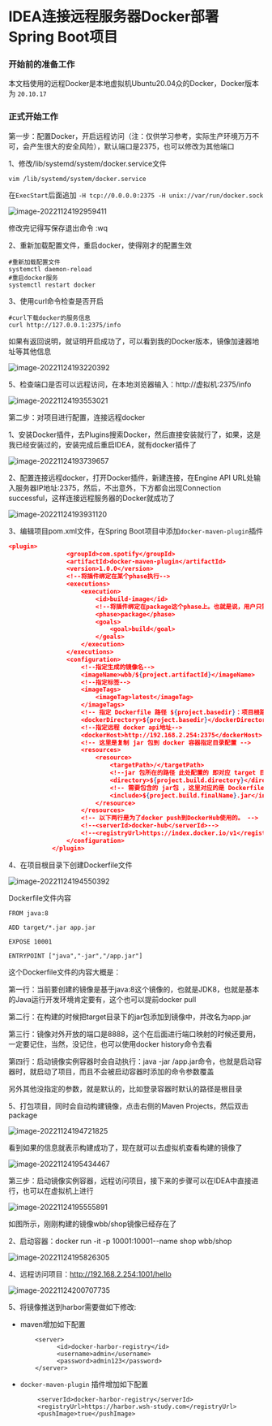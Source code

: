 # IDEA连接远程服务器Docker部署Spring Boot项目

### 开始前的准备工作

本文档使用的远程Docker是本地虚拟机Ubuntu20.04众的Docker，Docker版本为 `20.10.17`

### 正式开始工作

第一步：配置Docker，开启远程访问（注：仅供学习参考，实际生产环境万万不可，会产生很大的安全风险），默认端口是2375，也可以修改为其他端口

1、修改/lib/systemd/system/docker.service文件

```shell
vim /lib/systemd/system/docker.service
```

在`ExecStart`后面追加 `-H tcp://0.0.0.0:2375 -H unix://var/run/docker.sock`

![image-20221124192959411](./assets/IDEA连接远程服务器Docker部署SpringBoot项目/1.png)

修改完记得写保存退出命令 :wq

2、重新加载配置文件，重启docker，使得刚才的配置生效

```shell
#重新加载配置文件
systemctl daemon-reload
#重启docker服务
systemctl restart docker
```

3、使用curl命令检查是否开启

```shell
#curl下载docker的服务信息
curl http://127.0.0.1:2375/info
```

如果有返回说明，就证明开启成功了，可以看到我的Docker版本，镜像加速器地址等其他信息

![image-20221124193220392](./assets/IDEA连接远程服务器Docker部署SpringBoot项目/2.png)

5、检查端口是否可以远程访问，在本地浏览器输入：http://虚拟机:2375/info

![image-20221124193553021](./assets/IDEA连接远程服务器Docker部署SpringBoot项目/3.png)

 第二步：对项目进行配置，连接远程docker

1、安装Docker插件，去Plugins搜索Docker，然后直接安装就行了，如果，这是我已经安装过的，安装完成后重启IDEA，就有docker插件了

![image-20221124193739657](./assets/IDEA连接远程服务器Docker部署SpringBoot项目/4.png)

2、配置连接远程docker，打开Docker插件，新建连接，在Engine API URL处输入服务器IP地址:2375，然后，不出意外，下方都会出现Connection successful，这样连接远程服务器的Docker就成功了

![image-20221124193931120](./assets/IDEA连接远程服务器Docker部署SpringBoot项目/5.png)

3、编辑项目pom.xml文件，在Spring Boot项目中添加`docker-maven-plugin`插件

```json
<plugin>
                <groupId>com.spotify</groupId>
                <artifactId>docker-maven-plugin</artifactId>
                <version>1.0.0</version>
                <!--将插件绑定在某个phase执行-->
                <executions>
                    <execution>
                        <id>build-image</id>
                        <!--将插件绑定在package这个phase上。也就是说，用户只需执行mvn package ，就会自动执行mvn docker:build-->
                        <phase>package</phase>
                        <goals>
                            <goal>build</goal>
                        </goals>
                    </execution>
                </executions>
                <configuration>
                    <!--指定生成的镜像名-->
                    <imageName>wbb/${project.artifactId}</imageName>
                    <!--指定标签-->
                    <imageTags>
                        <imageTag>latest</imageTag>
                    </imageTags>
                    <!-- 指定 Dockerfile 路径 ${project.basedir}：项目根路径下-->
                    <dockerDirectory>${project.basedir}</dockerDirectory>
                    <!--指定远程 docker api地址-->
                    <dockerHost>http://192.168.2.254:2375</dockerHost>
                    <!-- 这里是复制 jar 包到 docker 容器指定目录配置 -->
                    <resources>
                        <resource>
                            <targetPath>/</targetPath>
                            <!--jar 包所在的路径 此处配置的 即对应 target 目录-->
                            <directory>${project.build.directory}</directory>
                            <!-- 需要包含的 jar包 ，这里对应的是 Dockerfile中添加的文件名　-->
                            <include>${project.build.finalName}.jar</include>
                        </resource>
                    </resources>
                    <!-- 以下两行是为了docker push到DockerHub使用的。 -->
                    <!--<serverId>docker-hub</serverId>-->
                    <!--<registryUrl>https://index.docker.io/v1</registryUrl>-->
                </configuration>
            </plugin>
```

4、在项目根目录下创建Dockerfile文件

![image-20221124194550392](./assets/IDEA连接远程服务器Docker部署SpringBoot项目/6.png)

Dockerfile文件内容

```shell
FROM java:8

ADD target/*.jar app.jar

EXPOSE 10001

ENTRYPOINT ["java","-jar","/app.jar"]
```

这个Dockerfile文件的内容大概是：

第一行：当前要创建的镜像是基于java:8这个镜像的，也就是JDK8，也就是基本的Java运行开发环境肯定要有，这个也可以提前docker pull

第二行：在构建的时候把target目录下的jar包添加到镜像中，并改名为app.jar

第三行：镜像对外开放的端口是8888，这个在后面进行端口映射的时候还要用，一定要记住，当然，没记住，也可以使用docker history命令去看

第四行：启动镜像实例容器时会自动执行：java -jar /app.jar命令，也就是启动容器时，就启动了项目，而且不会被启动容器时添加的命令参数覆盖

另外其他没指定的参数，就是默认的，比如登录容器时默认的路径是根目录

5、打包项目，同时会自动构建镜像，点击右侧的Maven Projects，然后双击package

![image-20221124194721825](./assets/IDEA连接远程服务器Docker部署SpringBoot项目/7.png)

看到如果的信息就表示构建成功了，现在就可以去虚拟机查看构建的镜像了

![image-20221124195434467](./assets/IDEA连接远程服务器Docker部署SpringBoot项目/8.png)

第三步：启动镜像实例容器，远程访问项目，接下来的步骤可以在IDEA中直接进行，也可以在虚拟机上进行

![image-20221124195555891](./assets/IDEA连接远程服务器Docker部署SpringBoot项目/9.png)

如图所示，刚刚构建的镜像wbb/shop镜像已经存在了

2、启动容器：docker run -it -p 10001:10001--name shop wbb/shop

![image-20221124195826305](./assets/IDEA连接远程服务器Docker部署SpringBoot项目/10.png)

4、远程访问项目：http://192.168.2.254:1001/hello

![image-20221124200707735](./assets/IDEA连接远程服务器Docker部署SpringBoot项目/11.png)

5、将镜像推送到harbor需要做如下修改:

* maven增加如下配置

  ```shell
      <server>
    	 	<id>docker-harbor-registry</id>
       	    <username>admin</username>
      	    <password>admin123</password>
      </server>
  ```

* `docker-maven-plugin` 插件增加如下配置

```shell
        <serverId>docker-harbor-registry</serverId>
        <registryUrl>https://harbor.wsh-study.com</registryUrl>
        <pushImage>true</pushImage>
```

